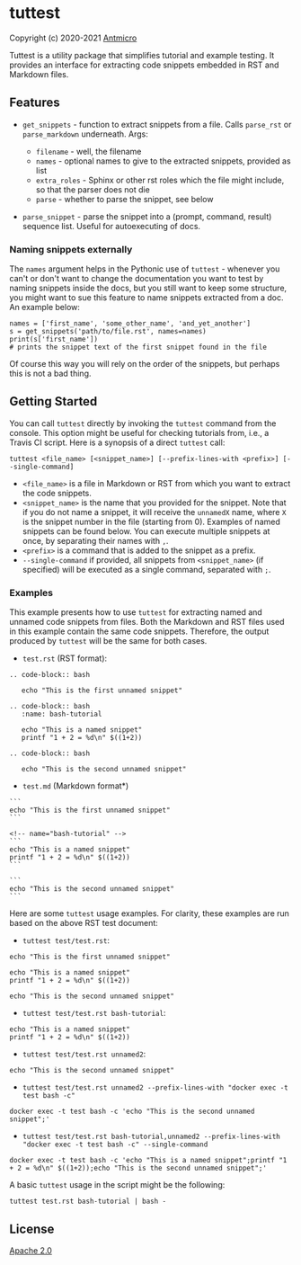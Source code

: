 # tuttest

Copyright (c) 2020-2021 [Antmicro](https://www.antmicro.com)

Tuttest is a utility package that simplifies tutorial and example testing.
It provides an interface for extracting code snippets embedded in RST
and Markdown files.

## Features

* `get_snippets` - function to extract snippets from a file. Calls `parse_rst` or `parse_markdown` underneath. Args:

  * `filename` - well, the filename
  * `names` - optional names to give to the extracted snippets, provided as list
  * `extra_roles` - Sphinx or other rst roles which the file might include, so that the parser does not die
  * `parse` - whether to parse the snippet, see below

* `parse_snippet` - parse the snippet into a (prompt, command, result) sequence list. Useful for autoexecuting of docs.

### Naming snippets externally

The `names` argument helps in the Pythonic use of `tuttest` - whenever you can't or don't want to change the documentation you want to test by naming snippets inside the docs, but you still want to keep some structure, you might want to sue this feature to name snippets extracted from a doc. An example below:

```
names = ['first_name', 'some_other_name', 'and_yet_another'] 
s = get_snippets('path/to/file.rst', names=names)
print(s['first_name'])
# prints the snippet text of the first snippet found in the file
```

Of course this way you will rely on the order of the snippets, but perhaps this is not a bad thing.

## Getting Started

You can call `tuttest` directly by invoking the `tuttest` command from
the console. This option might be useful for checking tutorials from,
i.e., a Travis CI script. Here is a synopsis of a direct `tuttest` call:

```
tuttest <file_name> [<snippet_name>] [--prefix-lines-with <prefix>] [--single-command]
```

  * `<file_name>` is a file in Markdown or RST from which you want
    to extract the code snippets.
  * `<snippet_name>` is the name that you provided for the snippet. Note that
    if you do not name a snippet, it will receive the `unnamedX` name, where
    `X` is the snippet number in the file (starting from 0). Examples of named
    snippets can be found below. You can execute multiple snippets at once, by
    separating their names with `,`.
  * `<prefix>` is a command that is added to the snippet as a prefix.
  * `--single-command` if provided, all snippets from `<snippet_name>` (if specified) will be
    executed as a single command, separated with `;`.

### Examples

This example presents how to use `tuttest` for extracting named and unnamed
code snippets from files. Both the Markdown and RST files used in this
example contain the same code snippets. Therefore, the output produced by
`tuttest` will be the same for both cases.

* `test.rst` (RST format):

```
.. code-block:: bash

   echo "This is the first unnamed snippet"
  
.. code-block:: bash
   :name: bash-tutorial

   echo "This is a named snippet"
   printf "1 + 2 = %d\n" $((1+2))

.. code-block:: bash

   echo "This is the second unnamed snippet"
```

* `test.md` (Markdown format*)

````
```
echo "This is the first unnamed snippet"
```

<!-- name="bash-tutorial" -->
```
echo "This is a named snippet"
printf "1 + 2 = %d\n" $((1+2))
```

```
echo "This is the second unnamed snippet"
```
````

Here are some `tuttest` usage examples.
For clarity, these examples are run based on the above RST test document:

* `tuttest test/test.rst`:
<!-- name="test-wholefile" -->
```
echo "This is the first unnamed snippet"

echo "This is a named snippet"
printf "1 + 2 = %d\n" $((1+2))

echo "This is the second unnamed snippet"
```

* `tuttest test/test.rst bash-tutorial`:
<!-- name="test-named" -->
```
echo "This is a named snippet"
printf "1 + 2 = %d\n" $((1+2))
```

* `tuttest test/test.rst unnamed2`:
<!-- name="test-unnamed2" -->
```
echo "This is the second unnamed snippet"
```

* `tuttest test/test.rst unnamed2 --prefix-lines-with "docker exec -t test bash -c"`
<!-- name="test-prefix" -->
```
docker exec -t test bash -c 'echo "This is the second unnamed snippet";'
```

* `tuttest test/test.rst bash-tutorial,unnamed2 --prefix-lines-with "docker exec -t test bash -c" --single-command`
<!-- name="single-command" -->
```
docker exec -t test bash -c 'echo "This is a named snippet";printf "1 + 2 = %d\n" $((1+2));echo "This is the second unnamed snippet";'
```

A basic `tuttest` usage in the script might be the following:
```
tuttest test.rst bash-tutorial | bash -
```

## License

[Apache 2.0](LICENSE)
